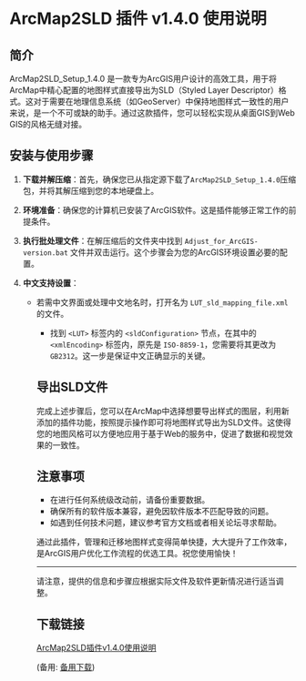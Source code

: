  # ArcMap2SLD 插件 v1.4.0 使用说明

 ## 简介

 ArcMap2SLD_Setup_1.4.0 是一款专为ArcGIS用户设计的高效工具，用于将ArcMap中精心配置的地图样式直接导出为SLD（Styled Layer Descriptor）格式。这对于需要在地理信息系统（如GeoServer）中保持地图样式一致性的用户来说，是一个不可或缺的助手。通过这款插件，您可以轻松实现从桌面GIS到Web GIS的风格无缝对接。

 ## 安装与使用步骤

 1. **下载并解压缩**：首先，确保您已从指定源下载了`ArcMap2SLD_Setup_1.4.0`压缩包，并将其解压缩到您的本地硬盘上。

 2. **环境准备**：确保您的计算机已安装了ArcGIS软件。这是插件能够正常工作的前提条件。

 3. **执行批处理文件**：在解压缩后的文件夹中找到 `Adjust_for_ArcGIS-version.bat` 文件并双击运行。这个步骤会为您的ArcGIS环境设置必要的配置。

 4. **中文支持设置**：
     - 若需中文界面或处理中文地名时，打开名为 `LUT_sld_mapping_file.xml` 的文件。
         - 找到 `<LUT>` 标签内的 `<sldConfiguration>` 节点，在其中的 `<xmlEncoding>` 标签内，原先是 `ISO-8859-1`，您需要将其更改为 `GB2312`。这一步是保证中文正确显示的关键。

         ## 导出SLD文件

         完成上述步骤后，您可以在ArcMap中选择想要导出样式的图层，利用新添加的插件功能，按照提示操作即可将地图样式导出为SLD文件。这使得您的地图风格可以方便地应用于基于Web的服务中，促进了数据和视觉效果的一致性。

         ## 注意事项

         - 在进行任何系统级改动前，请备份重要数据。
         - 确保所有的软件版本兼容，避免因软件版本不匹配导致的问题。
         - 如遇到任何技术问题，建议参考官方文档或者相关论坛寻求帮助。

         通过此插件，管理和迁移地图样式变得简单快捷，大大提升了工作效率，是ArcGIS用户优化工作流程的优选工具。祝您使用愉快！

         ---

         请注意，提供的信息和步骤应根据实际文件及软件更新情况进行适当调整。

         ## 下载链接
         [ArcMap2SLD插件v1.4.0使用说明](https://pan.quark.cn/s/7c91c7726f1b) 

         (备用: [备用下载](https://pan.baidu.com/s/1ipu8G9bXs37X05NrekRNQw?pwd=1234))
